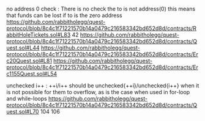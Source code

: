 
no address 0 check :
There is no check the to is not address(0) this means that funds can be lost if to is the zero address
https://github.com/rabbitholegg/quest-protocol/blob/8c4c1f71221570b14a0479c216583342bd652d8d/contracts/RabbitHoleTickets.sol#L83 42 
https://github.com/rabbitholegg/quest-protocol/blob/8c4c1f71221570b14a0479c216583342bd652d8d/contracts/Quest.sol#L44
https://github.com/rabbitholegg/quest-protocol/blob/8c4c1f71221570b14a0479c216583342bd652d8d/contracts/Erc20Quest.sol#L81
https://github.com/rabbitholegg/quest-protocol/blob/8c4c1f71221570b14a0479c216583342bd652d8d/contracts/Erc1155Quest.sol#L54


unchecked i++ :
++i/i++ should be unchecked{++i}/unchecked{i++} when it is not possible for them to overflow, as is the case when used in for-loop and while-loops
https://github.com/rabbitholegg/quest-protocol/blob/8c4c1f71221570b14a0479c216583342bd652d8d/contracts/Quest.sol#L70 104 106
